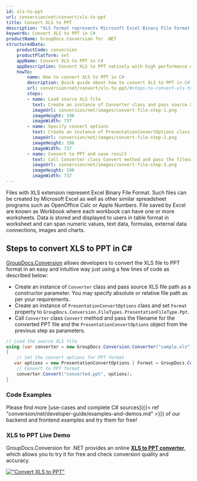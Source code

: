 ```yaml
---
id: xls-to-ppt
url: conversion/net/convert/xls-to-ppt
title: Convert XLS to PPT
description: "XLS format represents Microsoft Excel Binary File Format with .xls extension. Learn how to convert XLS to PPT file programmatically in C# language using GroupDocs.Conversion for .NET library."
keywords: Convert XLS to PPT in C#
productName: GroupDocs.Conversion for .NET
structuredData:
    productCode: conversion
    productPlatform: net
    appName: Convert XLS to PPT in C#
    appDescription: Convert XLS to PPT natively with high performance using C# language and server side GroupDocs.Conversion for .NET APIs, without the use of any software like Microsoft or Open Office.
    howTo:
        name: How to convert XLS to PPT in C# 
        description: Quick guide about how to convert XLS to PPT in C# with high performance and accuracy.
        url: conversion/net/convert/xls-to-ppt/#steps-to-convert-xls-to-ppt-in-c
        steps:
        - name: Load source XLS file 
          text: Create an instance of Converter class and pass source XLS file path as a constructor parameter. You may specify absolute or relative file path as per your requirements. 
          imageUrl: conversion/net/images/convert-file-step-1.png
          imageHeight: 196
          imageWidth: 737
        - name: Specify convert options 
          text: Create an instance of PresentationConvertOptions class.
          imageUrl: conversion/net/images/convert-file-step-2.png
          imageHeight: 196
          imageWidth: 737
        - name: Convert to PPT and save result 
          text: Call Converter class Convert method and pass the filename for the converted HTML file and the PresentationConvertOptions object from the previous step as parameters.
          imageUrl: conversion/net/images/convert-file-step-3.png
          imageHeight: 196
          imageWidth: 737
---
```


Files with XLS extension represent Excel Binary File Format. Such files can be created by Microsoft Excel as well as other similar spreadsheet programs such as OpenOffice Calc or Apple Numbers. File saved by Excel are known as Workbook where each workbook can have one or more worksheets. Data is stored and displayed to users in table format in worksheet and can span numeric values, text data, formulas, external data connections, images and charts.

## Steps to convert XLS to PPT in C#

[GroupDocs.Conversion](https://products.groupdocs.com/conversion/net) allows developers to convert the XLS file to PPT format in an easy and intuitive way just using a few lines of code as described below:

* Create an instance of `Converter` class and pass source XLS file path as a constructor parameter. You may specify absolute or relative file path as per your requirements. 
* Create an instance of `PresentationConvertOptions` class and set `Format` property to `GroupDocs.Conversion.FileTypes.PresentationFileType.Ppt`.
* Call `Converter` class `Convert` method and pass the filename for the converted PPT file and the `PresentationConvertOptions` object from the previous step as parameters.

```csharp
// Load the source XLS file
using (var converter = new GroupDocs.Conversion.Converter("sample.xls"))
{
    // Set the convert options for PPT format
   var options = new PresentationConvertOptions { Format = GroupDocs.Conversion.FileTypes.PresentationFileType.Ppt };
    // Convert to PPT format
    converter.Convert("converted.ppt", options);
}
```

### Code Examples

Please find more [use-cases and complete C# sources]({{< ref "conversion/net/developer-guide/examples-and-demos.md" >}}) of our backend and frontend examples and try them for free!

### XLS to PPT Live Demo

GroupDocs.Conversion for .NET provides an online [**XLS to PPT converter**](https://products.groupdocs.app/conversion/xls-to-ppt), which allows you to try it for free and check conversion quality and accuracy.

[!["Convert XLS to PPT"](conversion/net/images/convert-to-ppt/convert-xls-to-ppt.png)](https://products.groupdocs.app/conversion/xls-to-ppt)